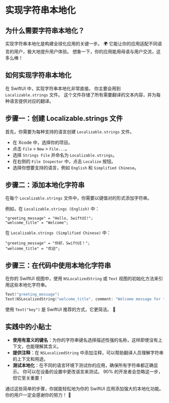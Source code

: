 ﻿# 实现字符串本地化

## 为什么需要字符串本地化？

实现字符串本地化是构建全球化应用的关键一步。 🌍 它能让你的应用适配不同语言的用户，极大地提升用户体验。 想象一下，你的应用能用母语与用户交流，这多么棒！

## 如何实现字符串本地化

在 SwiftUI 中，实现字符串本地化非常直接。 你主要会用到 `Localizable.strings` 文件。 这个文件存储了所有需要翻译的文本内容，并为每种语言提供对应的翻译。

## 步骤一：创建 Localizable.strings 文件

首先，你需要为每种支持的语言创建 `Localizable.strings` 文件。

*   在 Xcode 中，选择你的项目。
*   点击 `File` > `New` > `File...`。
*   选择 `Strings File` 并命名为 `Localizable.strings`。
*   在右侧的 `File Inspector` 中，点击 `Localize` 按钮。
*   选择你想要支持的语言，例如 `English` 和 `Simplified Chinese`。

## 步骤二：添加本地化字符串

在每个 `Localizable.strings` 文件中，你需要以键值对的形式添加字符串。

例如，在 `Localizable.strings (English)` 中：

```
"greeting_message" = "Hello, SwiftUI!";
"welcome_title" = "Welcome";
```

在 `Localizable.strings (Simplified Chinese)` 中：

```
"greeting_message" = "你好，SwiftUI！";
"welcome_title" = "欢迎";
```

## 步骤三：在代码中使用本地化字符串

在你的 SwiftUI 视图中，使用 `NSLocalizedString` 或 `Text` 视图的初始化方法来引用这些本地化字符串。

```swift
Text("greeting_message")
Text(NSLocalizedString("welcome_title", comment: "Welcome message for the user"))
```

使用 `Text("key")` 是 SwiftUI 推荐的方式，它更简洁。 🚀

## 实践中的小贴士

*   **使用有意义的键名**：为你的字符串键名选择描述性强的名称，这样即使没有上下文，也能理解其含义。
*   **提供注释**：在 `NSLocalizedString` 中添加注释，可以帮助翻译人员理解字符串的上下文和用途。
*   **测试本地化**：在不同的语言环境下测试你的应用，确保所有字符串都正确显示。 你可以在设备的设置中更改语言来测试。 90% 的开发者会忽略这一步，但它至关重要！

通过这些简单的步骤，你就能轻松地为你的 SwiftUI 应用添加强大的本地化功能。 你的用户一定会感谢你的努力！ 🎉


